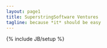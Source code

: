 ```yaml
---
layout: page1
title: SuperstringSoftware Ventures
tagline: because *it* should be easy
---
```

{% include JB/setup %}





